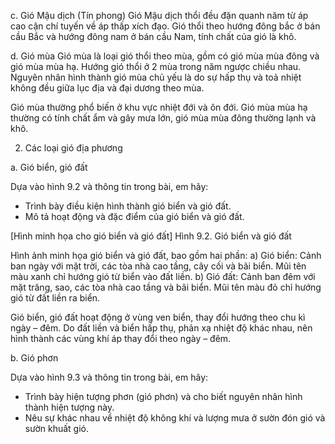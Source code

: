 c. Gió Mậu dịch (Tín phong)
Gió Mậu dịch thổi đều đặn quanh năm từ áp cao cận chí tuyến về áp thấp xích đạo. Gió thổi theo hướng đông bắc ở bán cầu Bắc và hướng đông nam ở bán cầu Nam, tính chất của gió là khô.

d. Gió mùa
Gió mùa là loại gió thổi theo mùa, gồm có gió mùa mùa đông và gió mùa mùa hạ. Hướng gió thổi ở 2 mùa trong năm ngược chiều nhau. Nguyên nhân hình thành gió mùa chủ yếu là do sự hấp thụ và toả nhiệt không đều giữa lục địa và đại dương theo mùa.

Gió mùa thường phổ biến ở khu vực nhiệt đới và ôn đới. Gió mùa mùa hạ thường có tính chất ẩm và gây mưa lớn, gió mùa mùa đông thường lạnh và khô.

2. Các loại gió địa phương

a. Gió biển, gió đất

Dựa vào hình 9.2 và thông tin trong bài, em hãy:
- Trình bày điều kiện hình thành gió biển và gió đất.
- Mô tả hoạt động và đặc điểm của gió biển và gió đất.

[Hình minh họa cho gió biển và gió đất]
Hình 9.2. Gió biển và gió đất

Hình ảnh minh họa gió biển và gió đất, bao gồm hai phần:
a) Gió biển: Cảnh ban ngày với mặt trời, các tòa nhà cao tầng, cây cối và bãi biển. Mũi tên màu xanh chỉ hướng gió từ biển vào đất liền.
b) Gió đất: Cảnh ban đêm với mặt trăng, sao, các tòa nhà cao tầng và bãi biển. Mũi tên màu đỏ chỉ hướng gió từ đất liền ra biển.

Gió biển, gió đất hoạt động ở vùng ven biển, thay đổi hướng theo chu kì ngày – đêm. Do đất liền và biển hấp thụ, phản xạ nhiệt độ khác nhau, nên hình thành các vùng khí áp thay đổi theo ngày – đêm.

b. Gió phơn

Dựa vào hình 9.3 và thông tin trong bài, em hãy:
- Trình bày hiện tượng phơn (gió phơn) và cho biết nguyên nhân hình thành hiện tượng này.
- Nêu sự khác nhau về nhiệt độ không khí và lượng mưa ở sườn đón gió và sườn khuất gió.